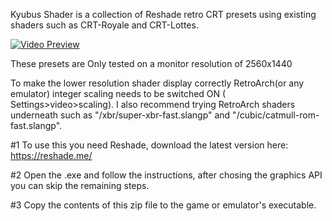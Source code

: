 Kyubus Shader is a collection of Reshade retro CRT presets using existing shaders such as CRT-Royale and CRT-Lottes.

[![Video Preview](https://i9.ytimg.com/vi_webp/LKI_GUob42o/mqdefault.webp?v=640124e8&sqp=COyuhqAG&rs=AOn4CLCD5T6bXMkXpCiumloR9zuxRpVf6Q)](https://youtu.be/LKI_GUob42o)

These presets are Only tested on a monitor resolution of 2560x1440

To make the lower resolution shader display correctly RetroArch(or any emulator) integer scaling needs to be switched ON ( Settings>video>scaling). I also recommend trying RetroArch shaders underneath such as "/xbr/super-xbr-fast.slangp" and "/cubic/catmull-rom-fast.slangp".

#1 To use this you need Reshade, download the latest version here: https://reshade.me/

#2 Open the .exe and follow the instructions, after chosing the graphics API you can skip the remaining steps.

#3 Copy the contents of this zip file to the game or emulator's executable.
